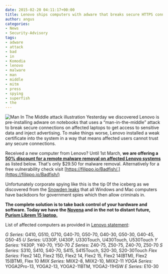 ```yaml
---
date: 2015-02-20 04:11:17+00:00
title: Lenovo ships computers with adware that breaks secure HTTPS connections
author: angus
categories:
- News
- Security-Advisory
tags:
- adware
- attack
- bad
- in
- Komodia
- lenovo
- malware
- man
- middle
- mitm
- press
- spying
- superfish
- the
---
```


![Man In The Middle attack illustration](/assets/images/man-in-the-middle-attack.png)
Yesterday we discovered Lenovo is pre-installing adware on notebooks that uses a “man-in-the-middle” attack to break secure connections on affected laptops to get access to sensitive data and inject advertising. To make things worse, Lenovo installed a weak certificate into the system in a way that means affected users cannot trust any secure connections.

Received a new computer from Lenovo? Until 1st March, **we are offering a [50% discount for a remote malware removal on affected Lenovo systems](https://itsolver.net/contact/)** as listed below. That's only $29.50 for malware removal. Alternatively for a free vulnerability check visit [https://filippo.io/Badfish/.](https://filippo.io/Badfish/)

Unfortunately corporate spying like this is the tip 0f the iceberg as we discovered from the [Snowden leaks](https://www.spiegel.de/international/germany/inside-the-nsa-s-war-on-internet-security-a-1010361.html) that all Windows and Mac computers have backdoors for government spies which then allow criminals in.

**The complete solution is to take back control of your hardware and software. Today we have the [Novena](https://www.crowdsupply.com/kosagi/novena-open-laptop) and in the not to distant future, [Purism Librem 15 laptop.](https://puri.sm/)**

List of affected computers as provided in [Lenovo statement](http://news.lenovo.com/article_display.cfm?article_id=1929):

_G Series:_ G410, G510, G710, G40-70, G50-70, G40-30, G50-30, G40-45, G50-45
_U Series:_ U330P, U430P, U330Touch, U430Touch, U530Touch
_Y Series:_ Y430P, Y40-70, Y50-70
_Z Series:_ Z40-75, Z50-75, Z40-70, Z50-70
_S Series:_ S310, S410, S40-70, S415, S415Touch, S20-30, S20-30Touch
_Flex Series:_ Flex2 14D, Flex2 15D, Flex2 14, Flex2 15, Flex2 14(BTM), Flex2 15(BTM), Flex 10
_MIIX Series:_ MIIX2-8, MIIX2-10, MIIX2-11
_YOGA Series:_ YOGA2Pro-13, YOGA2-13, YOGA2-11BTM, YOGA2-11HSW
_E Series:_ E10-30
